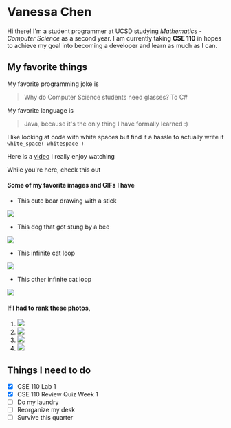 # Vanessa Chen
Hi there! I'm a student programmer at UCSD studying _Mathematics - Computer Science_ as a second year. I am currently taking **CSE 110** in hopes to achieve my goal into becoming a developer and learn as much as I can. 

## My favorite things

My favorite programming joke is
> Why do Computer Science students need glasses?
> To C#

My favorite language is 
> Java, because it's the only thing I have formally learned :)

I like looking at code with white spaces but find it a hassle to actually write it
`white_space( whitespace )`

Here is a [video](https://www.youtube.com/watch?v=a_IA-8nQ4FY) I really enjoy watching

While you're here, check this out

#### Some of my favorite images and GIFs I have
* This cute bear drawing with a stick

![](https://i.imgur.com/pGq3PXw.gif)
* This dog that got stung by a bee

![](https://i.imgur.com/pFDMar8.jpg)
* This infinite cat loop

![](https://i.imgur.com/ioDChkU.gif)
* This other infinite cat loop

![](https://i.imgur.com/3qy2MCZ.gif)


#### If I had to rank these photos,
1. ![](https://i.imgur.com/ioDChkU.gif)
2. ![](https://i.imgur.com/pFDMar8.jpg)
3. ![](https://i.imgur.com/3qy2MCZ.gif)
4. ![](https://i.imgur.com/pGq3PXw.gif)

## Things I need to do
- [x] CSE 110 Lab 1
- [x] CSE 110 Review Quiz Week 1
- [ ] Do my laundry
- [ ] Reorganize my desk
- [ ] Survive this quarter
